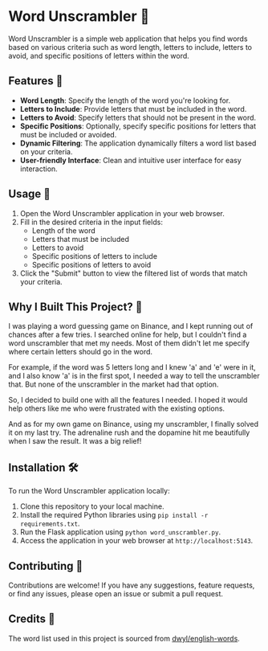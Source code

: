 # Word Unscrambler 🧩

Word Unscrambler is a simple web application that helps you find words based on various criteria such as word length, letters to include, letters to avoid, and specific positions of letters within the word.

## Features 🚀

- **Word Length**: Specify the length of the word you're looking for.
- **Letters to Include**: Provide letters that must be included in the word.
- **Letters to Avoid**: Specify letters that should not be present in the word.
- **Specific Positions**: Optionally, specify specific positions for letters that must be included or avoided.
- **Dynamic Filtering**: The application dynamically filters a word list based on your criteria.
- **User-friendly Interface**: Clean and intuitive user interface for easy interaction.

## Usage 📝

1. Open the Word Unscrambler application in your web browser.
2. Fill in the desired criteria in the input fields:
   - Length of the word
   - Letters that must be included
   - Letters to avoid
   - Specific positions of letters to include
   - Specific positions of letters to avoid
3. Click the "Submit" button to view the filtered list of words that match your criteria.

## Why I Built This Project? 🌟

I was playing a word guessing game on Binance, and I kept running out of chances after a few tries. I searched online for help, but I couldn't find a word unscrambler that met my needs. Most of them didn't let me specify where certain letters should go in the word.

For example, if the word was 5 letters long and I knew 'a' and 'e' were in it, and I also know 'a' is in the first spot, I needed a way to tell the unscrambler that. But none of the unscrambler in the market had that option.

So, I decided to build one with all the features I needed. I hoped it would help others like me who were frustrated with the existing options.

And as for my own game on Binance, using my unscrambler, I finally solved it on my last try. The adrenaline rush and the dopamine hit me beautifully when I saw the result. It was a big relief!

## Installation 🛠️

To run the Word Unscrambler application locally:

1. Clone this repository to your local machine.
2. Install the required Python libraries using `pip install -r requirements.txt`.
3. Run the Flask application using `python word_unscrambler.py`.
4. Access the application in your web browser at `http://localhost:5143`.

## Contributing 🤝

Contributions are welcome! If you have any suggestions, feature requests, or find any issues, please open an issue or submit a pull request.

## Credits 🙏

The word list used in this project is sourced from [dwyl/english-words](https://github.com/dwyl/english-words).


